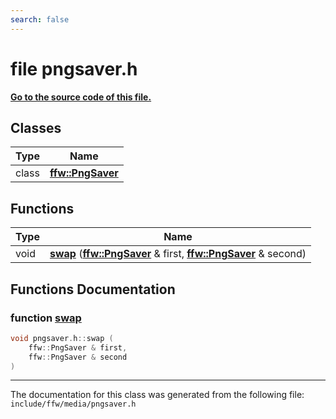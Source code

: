 ```yaml
---
search: false
---
```


# file pngsaver.h

**[Go to the source code of this file.](pngsaver_8h_source.md)**
## Classes

|Type|Name|
|-----|-----|
|class|[**ffw::PngSaver**](classffw_1_1_png_saver.md)|


## Functions

|Type|Name|
|-----|-----|
|void|[**swap**](pngsaver_8h.md#1a3193149d3cbc70a5b8627ec5aafbfaab) (**[ffw::PngSaver](classffw_1_1_png_saver.md)** & first, **[ffw::PngSaver](classffw_1_1_png_saver.md)** & second) |


## Functions Documentation

### function <a id="1a3193149d3cbc70a5b8627ec5aafbfaab" href="#1a3193149d3cbc70a5b8627ec5aafbfaab">swap</a>

```cpp
void pngsaver.h::swap (
    ffw::PngSaver & first,
    ffw::PngSaver & second
)
```





----------------------------------------
The documentation for this class was generated from the following file: `include/ffw/media/pngsaver.h`

